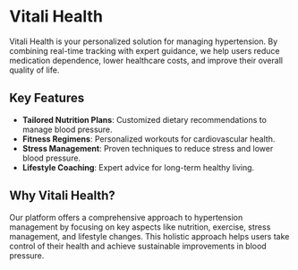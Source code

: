 # Vitali Health

Vitali Health is your personalized solution for managing hypertension. By combining real-time tracking with expert guidance, we help users reduce medication dependence, lower healthcare costs, and improve their overall quality of life.

## Key Features

- **Tailored Nutrition Plans**: Customized dietary recommendations to manage blood pressure.
- **Fitness Regimens**: Personalized workouts for cardiovascular health.
- **Stress Management**: Proven techniques to reduce stress and lower blood pressure.
- **Lifestyle Coaching**: Expert advice for long-term healthy living.

## Why Vitali Health?

Our platform offers a comprehensive approach to hypertension management by focusing on key aspects like nutrition, exercise, stress management, and lifestyle changes. This holistic approach helps users take control of their health and achieve sustainable improvements in blood pressure.
